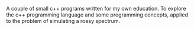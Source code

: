 A couple of small c++ programs written for my own education. To explore the c++ programming language and some programming concepts, applied to the problem of simulating a roesy spectrum.
